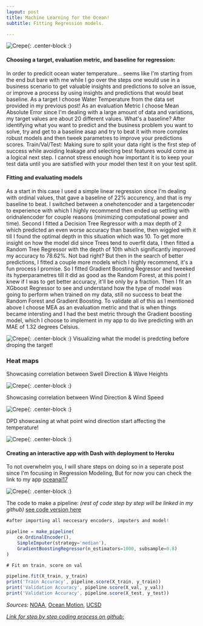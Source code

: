 ```yaml
---
layout: post
title: Machine Learning for the Ocean!
subtitle: Fitting Regression models.

---
```


![Crepe](/img/tahiti.jpg){: .center-block :}

#### Choosing a target, evaluation metric, and baseline for regression:
In order to predicit ocean water temperature... seems like I'm starting from the end but bare with me while I go over the steps one would use in a business scenario to get valuable insights and predictions to solve an issue, or improve a process by using insights and predictions that would beat baseline. 
As a target  I choose Water Temperature from the data set provided in my previous post! As an evaluation Metric I choose Mean Absolute Error since I'm dealing with a large amount of data and variations, my target values are about 20 different values.
What's a baseline? After identifying what you want to predict and the business problem you want to solve, try and get to a baseline asap and try to beat it with more complex robust models and then tweek parametres to improve your predictions scores.
Train/Val/Test: Making sure to split your data right is the first step of success while avoiding leakage and selecting best features would come as a logical next step. I cannot stress enough how important it is to keep your test data until you are satisfied with your model then test it on your test split.


#### Fitting and evaluating models
As a start in this case I used a simple linear regression since I'm dealing with ordinal values, that gave a baseline of 22% 
accurency, and that is my baseline to beat.
I switched between a onehotencoder and a targetencoder to experience with which I highly recommend then ended up settling with oridnalencoder for couple reasons (minimizing computational power and time).
Second I fitted a Decision Tree Regressor with a max depth of 2 which predicted an even worse accuracy than baseline, then wiggled with it till I found the optimal depth in this situation which was 10.
To get more insight on how the model did since Trees tend to overfit data, I then fitted a Random Tree Regressor with the depth of 10th which significantly improved my accuracy to 78.62%. Not bad right?
But then in the search of better predictions, I fitted a couple more models which I highly recommend, it's a fun process I promise.
So I fitted Gradient Boosting Regressor and tweeked its hyperparametres till it did as good as the Random Forest, at this point I knew if I was to get better accuracy, it'll be only by a fraction. 
Then I fit an XGboost Regressor to see and understand how the type of model was going to perform when trained on my data, still no success to beat the Random Forest and Gradient Boosting.
To validate all of this as I mentioned above I choose MEA as an evaluation metric and that is when things became intersting and I had the best metric through the Gradient boosting model, which I choose to implement in my app to do live predicting with an MAE of 1.32 degrees Celsius.


![Crepe](/img/winddirwatertempbars.png){: .center-block :}
Visualizing what the model is predcting before droping the target!



 

### Heat maps ###

Showcasing correlation between Swell Direction & Wave Heights

![Crepe](/img/heatmapswelldirwaves.jpg){: .center-block :}

Showcasing correlation between Wind Direction & Wind Speed

![Crepe](/img/winddirwindspeed.png){: .center-block :}

DPD showcasing at what point wind direction start affecting the temperature!

![Crepe](/img/pdp.png){: .center-block :}

#### Creating an interactive app with Dash with deployment to Heroku

To not overwhelm you, I will share steps on doing so in a seperate post since I'm focusing in Regression Modeling, 
But for now you can check the link to my app [oceanai17](https://www.heroku.com/oceanai17)

![Crepe](/img/aithebitch.png){: .center-block :}

The code to make a pipeline:
_(rest of code step by step will be linked in my github)_
[see code version here](https://github.com/MehdiKhiatiDS/DS-Unit-1-Build/blob/master/Project_Up_Welling!.ipynb)

```javascript
#after importing all neccesary encoders, imputers and model!

pipeline = make_pipeline(
    ce.OrdinalEncoder(), 
    SimpleImputer(strategy='median'), 
    GradientBoostingRegressor(n_estimators=1000, subsample=0.8)
)

# Fit on train, score on val

pipeline.fit(X_train, y_train)
print('Train Accuracy', pipeline.score(X_train, y_train))
print('Validation Accuracy', pipeline.score(X_val, y_val))
print('Validation Accuracy', pipeline.score(X_test, y_test))
```

_Sources_: [NOAA](https://www.ndbc.noaa.gov), [Ocean Motion](https://www.oceanmotion.org), [UCSD](https://ucsd.edu)

[_Link for step by step coding process on github:_](https://github.com/MehdiKhiatiDS/DS-Unit-1-Build/blob/master/Project_Up_Welling!.ipynb)





